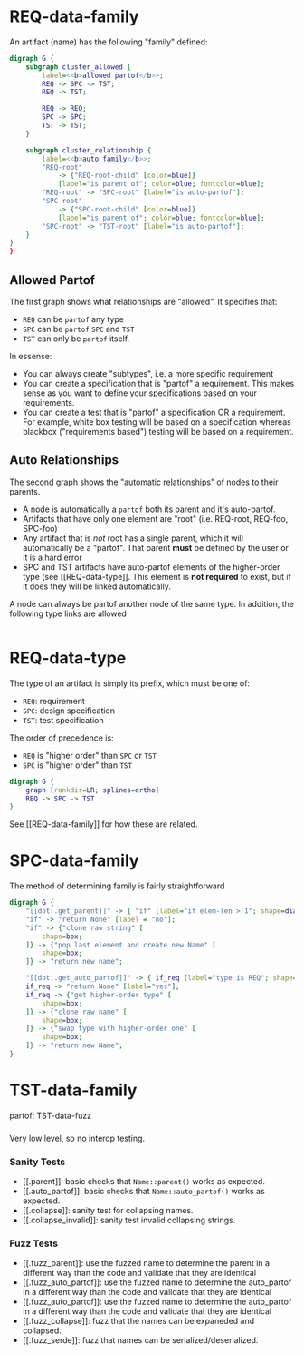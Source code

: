# REQ-data-family
An artifact (name) has the following "family" defined:

```dot
digraph G {
    subgraph cluster_allowed {
        label=<<b>allowed partof</b>>;
        REQ -> SPC -> TST;
        REQ -> TST;

        REQ -> REQ;
        SPC -> SPC;
        TST -> TST;
    }

    subgraph cluster_relationship {
        label=<<b>auto family</b>>;
        "REQ-root" 
            -> {"REQ-root-child" [color=blue]} 
            [label="is parent of"; color=blue; fontcolor=blue];
        "REQ-root" -> "SPC-root" [label="is auto-partof"];
        "SPC-root" 
            -> {"SPC-root-child" [color=blue]} 
            [label="is parent of"; color=blue; fontcolor=blue];
        "SPC-root" -> "TST-root" [label="is auto-partof"];
    }
}
}
```

## Allowed Partof
The first graph shows what relationships are "allowed". It specifies that:
- `REQ` can be `partof` any type
- `SPC` can be `partof` `SPC` and `TST`
- `TST` can only be `partof` itself.

In essense:
- You can always create "subtypes", i.e. a more specific requirement
- You can create a specification that is "partof" a requirement. This makes 
  sense as you want to define your specifications based on your requirements.
- You can create a test that is "partof" a specification OR a requirement.
  For example, white box testing will be based on a specification whereas
  blackbox ("requirements based") testing will be based on a requirement.

## Auto Relationships
The second graph shows the "automatic relationships" of nodes to their
parents.

- A node is automatically a `partof` both its parent and it's auto-partof.
- Artifacts that have only one element are "root" (i.e. REQ-root, REQ-foo, SPC-foo)
- Any artifact that is *not* root has a single parent, which it will automatically
  be a "partof". That parent **must** be defined by the user or it is a hard error
- SPC and TST artifacts have auto-partof elements of the higher-order type (see
  [[REQ-data-type]]. This element is **not required** to exist, but if it does
  they will be linked automatically.

A node can always be partof another node of the same type. In addition, the following type links are allowed

```dot

```

# REQ-data-type
The type of an artifact is simply its prefix, which must be one of:
- `REQ`: requirement
- `SPC`: design specification
- `TST`: test specification

The order of precedence is:
- `REQ` is "higher order" than `SPC` or `TST`
- `SPC` is "higher order" than `TST`

```dot
digraph G { 
    graph [rankdir=LR; splines=ortho]
    REQ -> SPC -> TST
}
```

See [[REQ-data-family]] for how these are related.

# SPC-data-family
The method of determining family is fairly straightforward

```dot
digraph G {
    "[[dot:.get_parent]]" -> { "if" [label="if elem-len > 1"; shape=diamond] };
    "if" -> "return None" [label = "no"];
    "if" -> {"clone raw string" [
        shape=box;
    ]} -> {"pop last element and create new Name" [
        shape=box;
    ]} -> "return new name";

    "[[dot:.get_auto_partof]]" -> { if_req [label="type is REQ"; shape=diamond] };
    if_req -> "return None" [label="yes"];
    if_req -> {"get higher-order type" [
        shape=box;
    ]} -> {"clone raw name" [
        shape=box;
    ]} -> {"swap type with higher-order one" [
        shape=box;
    ]} -> "return new Name";
}
```

# TST-data-family
partof: TST-data-fuzz
###
Very low level, so no interop testing.

### Sanity Tests
- [[.parent]]: basic checks that `Name::parent()` works as expected.
- [[.auto_partof]]: basic checks that `Name::auto_partof()` works as expected.
- [[.collapse]]: sanity test for collapsing names.
- [[.collapse_invalid]]: sanity test invalid collapsing strings.

### Fuzz Tests
- [[.fuzz_parent]]: use the fuzzed name to determine the parent in a different
  way than the code and validate that they are identical
- [[.fuzz_auto_partof]]: use the fuzzed name to determine the auto_partof
  in a different way than the code and validate that they are identical
- [[.fuzz_auto_partof]]: use the fuzzed name to determine the auto_partof
  in a different way than the code and validate that they are identical
- [[.fuzz_collapse]]: fuzz that the names can be expaneded and 
  collapsed.
- [[.fuzz_serde]]: fuzz that names can be serialized/deserialized.
